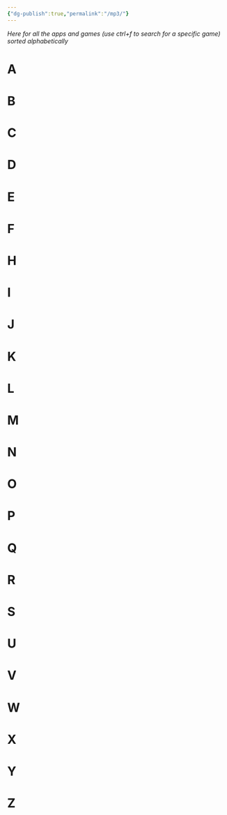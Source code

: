 ```yaml
---
{"dg-publish":true,"permalink":"/mp3/"}
---
```


*Here for all the apps and games (use ctrl+f to search for a specific game) sorted alphabetically*

# A

# B

# C

# D

# E

# F

# H

# I

# J

# K

# L

# M

# N

# O

# P

# Q

# R

# S

# U

# V

# W

# X

# Y

# Z